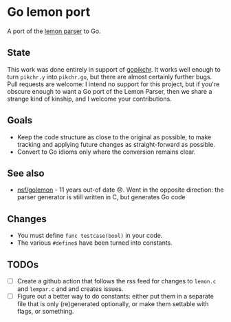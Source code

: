 # Go lemon port

A port of the [lemon parser](https://www.sqlite.org/lemon.html) to Go.

## State

This work was done entirely in support of
[gopikchr](https://github.com/gopikchr/gopikchr). It works well enough
to turn `pikchr.y` into `pikchr.go`, but there are almost certainly
further bugs. Pull requests are welcome: I intend no support for this
project, but if you're obscure enough to want a Go port of the Lemon
Parser, then we share a strange kind of kinship, and I welcome your
contributions.

## Goals

- Keep the code structure as close to the original as possible, to make tracking
  and applying future changes as straight-forward as possible.
- Convert to Go idioms only where the conversion remains clear.

## See also

* [nsf/golemon](https://github.com/nsf/golemon) - 11 years out-of date 😞. Went
  in the opposite direction: the parser generator is still written in C, but
  generates Go code

## Changes

- You must define `func testcase(bool)` in your code.
- The various `#define`s have been turned into constants.

## TODOs

- [ ] Create a github action that follows the rss feed for changes to
      `lemon.c` and `lempar.c` and and creates issues.
- [ ] Figure out a better way to do constants: either put them in a
      separate file that is only (re)generated optionally, or make
      them settable with flags, or something.
